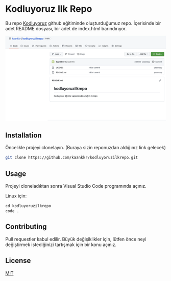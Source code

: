 # Kodluyoruz Ilk Repo

Bu repo [Kodluyoruz](https://www.kodluyoruz.org) github eğitiminde oluşturduğumuz repo. İçerisinde bir adet README dosyası, bir adet de index.html barındırıyor.

![github](figures/Github_kk.png)

## Installation

Öncelikle projeyi clonelayın. (Buraya sizin reponuzdan aldığınız link gelecek)

```bash
git clone https://github.com/kaankkr/kodluyoruzilkrepo.git
```

## Usage

Projeyi cloneladıktan sonra Visual Studio Code programında açınız.

Linux için:
```linux
cd kodluyoruzilkrepo
code .
```

## Contributing
Pull requestler kabul edilir. Büyük değişiklikler için, lütfen önce neyi değiştirmek istediğinizi tartışmak için bir konu açınız.


## License
[MIT](https://choosealicense.com/licenses/mit/)